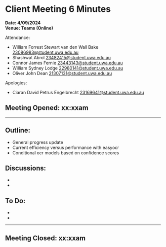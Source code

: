 # **Client Meeting 6 Minutes**

**Date: 4/09/2024**<br>
**Venue: Teams (Online)**

Attendance:
- William Forrest Stewart van den Wall Bake <23086983@student.uwa.edu.au>
- Shashwat Abrol <23482415@student.uwa.edu.au>
- Connor James Fernie <23443143@student.uwa.edu.au>
- William Sydney Lodge <22980141@student.uwa.edu.au>
- Oliver John Dean <21307131@student.uwa.edu.au>


Apologies:
- Ciaran David Petrus Engelbrecht <23169641@student.uwa.edu.au>

## Meeting Opened: xx:xxam

----

## Outline: <br>
 - General progress update
 - Current efficiency versus performance with easyocr
 - Conditional ocr models based on confidence scores


## **Discussions:**<br>
 - 
 -

## **To Do:**<br>
 -
 -

----

## Meeting Closed: xx:xxam